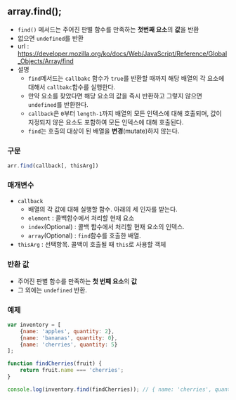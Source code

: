 ## array.find();
- `find()` 메서드는 주어진 판별 함수를 만족하는 **첫번째 요소**의 **값**을 반환
- 없으면 `undefined`를 반환
- url : https://developer.mozilla.org/ko/docs/Web/JavaScript/Reference/Global_Objects/Array/find
- 설명
  - `find`메서드는 `callbakc` 함수가 `true`를 반환할 때까지 해당 배열의 각 요소에 대해서 `callbakc`함수를 실행한다.
  - 만약 요소를 찾았다면 해당 요소의 값을 즉시 반환하고 그렇지 않으면 `undefined`를 반환한다.
  - `callback`은 `0`부터 `length-1`까지 배열의 모든 인덱스에 대해 호출되며, 값이 지정되지 않은 요소도 포함하여 모든 인덱스에 대해 호출된다.
  - `find`는 호출의 대상이 된 배열을 **변경**(mutate)하지 않는다.

### 구문
```javascript
arr.find(callback[, thisArg])
```

### 매개변수
- `callback`
  - 배열의 각 값에 대해 실행할 함수. 아래의 세 인자를 받는다.
  - `element` : 콜백함수에서 처리할 현재 요소
  - `index`(Optional) : 콜백 함수에서 처리할 현재 요소의 인덱스.
  - `array`(Optional) : `find`함수를 호출한 배열.
- `thisArg` : 선택항목. 콜백이 호출될 때 `this`로 사용할 객체

### 반환 값
- 주어진 판별 함수를 만족하는 **첫 번째 요소**의 **값**
- 그 외에는 `undefined` 반환.

### 예제
```javascript
var inventory = [
    {name: 'apples', quantity: 2},
    {name: 'bananas', quantity: 0},
    {name: 'cherries', quantity: 5}
];

function findCherries(fruit) {
    return fruit.name === 'cherries';
}

console.log(inventory.find(findCherries)); // { name: 'cherries', quantity: 5 }
```